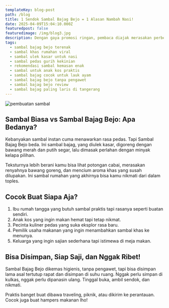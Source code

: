 ```yaml
---
templateKey: blog-post
path: /blog
title: 1 Sendok Sambal Bajag Bejo = 1 Alasan Nambah Nasi!
date: 2025-04-09T15:04:10.000Z
featuredpost: false
featuredimage: /img/blog3.jpg
description: Dengan gaya promosi ringan, pembaca diajak merasakan perbedaan sambal bajag dibanding sambal biasa dari teksturnya yang khas, aromanya yang menggoda, hingga varian rasanya yang unik. Cocok untuk siapa pun yang ingin menambah kenikmatan makan tanpa ribet. 
tags:
  - sambal bajag bejo terenak
  - sambal khas rumahan viral
  - sambal ulek kasar untuk nasi
  - sambal pedas gurih kekinian
  - rekomendasi sambal kemasan enak
  - sambal untuk anak kos praktis
  - sambal bajag cocok untuk lauk ayam
  - sambal bajag bejo tanpa pengawet
  - sambal bajag bejo review
  - sambal bajag paling laris di tangerang
---
```

![pembuatan sambal](/img/blog3.jpg)

## Sambal Biasa vs Sambal Bajag Bejo: Apa Bedanya?

Kebanyakan sambal instan cuma menawarkan rasa pedas. Tapi Sambal Bajag Bejo beda. Ini sambal bajag, yang diulek kasar, digoreng dengan bawang merah dan putih segar, lalu dimasak perlahan dengan minyak kelapa pilihan.

Teksturnya lebih berani kamu bisa lihat potongan cabai, merasakan renyahnya bawang goreng, dan mencium aroma khas yang susah dilupakan. Ini sambal rumahan yang akhirnya bisa kamu nikmati dari dalam toples.

## Cocok Buat Siapa Aja?

1. Ibu rumah tangga yang butuh sambal praktis tapi rasanya seperti buatan sendiri.
2. Anak kos yang ingin makan hemat tapi tetap nikmat.
3. Pecinta kuliner pedas yang suka eksplor rasa baru.
4. Pemilik usaha makanan yang ingin menambahkan sambal khas ke menunya.
5. Keluarga yang ingin sajian sederhana tapi istimewa di meja makan.

## Bisa Disimpan, Siap Saji, dan Nggak Ribet!

Sambal Bajag Bejo dikemas higienis, tanpa pengawet, tapi bisa disimpan lama asal tertutup rapat dan disimpan di suhu ruang. Nggak perlu simpan di kulkas, nggak perlu dipanasin ulang. Tinggal buka, ambil sendok, dan nikmati.

Praktis banget buat dibawa traveling, piknik, atau dikirim ke perantauan. Cocok juga buat hampers makanan lho!